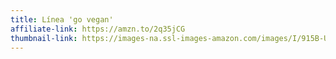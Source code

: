 ```yaml
---
title: Línea 'go vegan'
affiliate-link: https://amzn.to/2q35jCG
thumbnail-link: https://images-na.ssl-images-amazon.com/images/I/915B-UaAsSL._SY500_.jpg
---
```

